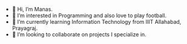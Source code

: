 - 👋 Hi, I’m Manas.
- 👀 I’m interested in Programming and also love to play football.
- 🌱 I’m currently learning Information Technology from IIIT Allahabad, Prayagraj.
- 💞️ I’m looking to collaborate on projects I specialize in.
<!-- - 📫 How to reach me ... -->

<!---
imanas-ra/imanas-ra is a ✨ special ✨ repository because its `README.md` (this file) appears on your GitHub profile.
You can click the Preview link to take a look at your changes.
--->
